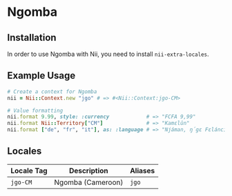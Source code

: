 <!-- This file has been generated. Source: languages/_template.md.erb -->

# Ngomba

## Installation

In order to use Ngomba with Nii, you need to install `nii-extra-locales`.

## Example Usage

``` ruby
# Create a context for Ngomba
nii = Nii::Context.new "jgo" # => #<Nii::Context:jgo-CM>

# Value formatting
nii.format 9.99, style: :currency            # => "FCFA 9,99"
nii.format Nii::Territory["CM"]              # => "Kamɛlûn"
nii.format ["de", "fr", "it"], as: :language # => "Njáman, ŋ́gɛ Fɛlánci, ḿbɛn ŋ́gɛ it"
```


## Locales

<table>
  <thead>
    <tr>
      <th>Locale Tag</th>
      <th>Description</th>
      <th>Aliases</th>
    </tr>
  </thead>
  <tbody>
    <tr>
      <td><code>jgo-CM</code></td>
      <td>Ngomba (Cameroon)</td>
      <td><code>jgo</code></td>
    </tr>
  </tbody>
</table>

